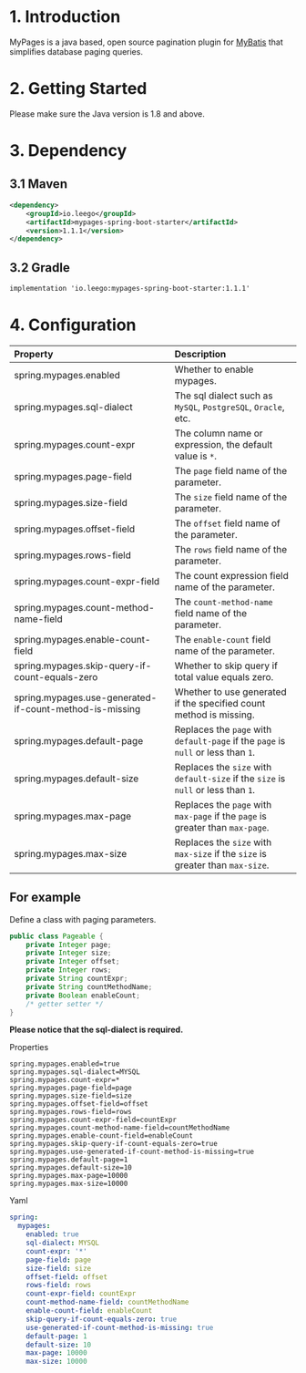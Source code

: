 # 1. Introduction

MyPages is a java based, open source pagination plugin for [MyBatis](https://github.com/mybatis/mybatis-3) that simplifies database paging queries.

# 2. Getting Started

Please make sure the Java version is 1.8 and above.

# 3. Dependency

## 3.1 Maven

```xml
<dependency>
    <groupId>io.leego</groupId>
    <artifactId>mypages-spring-boot-starter</artifactId>
    <version>1.1.1</version>
</dependency>
```

## 3.2 Gradle

```xml
implementation 'io.leego:mypages-spring-boot-starter:1.1.1'
```

# 4. Configuration

|Property|Description|
|:-|:-|
|spring.mypages.enabled|Whether to enable mypages.|
|spring.mypages.sql-dialect|The sql dialect such as `MySQL`, `PostgreSQL`, `Oracle`, etc.|
|spring.mypages.count-expr|The column name or expression, the default value is `*`.|
|spring.mypages.page-field|The `page` field name of the parameter.|
|spring.mypages.size-field|The `size` field name of the parameter.|
|spring.mypages.offset-field|The `offset` field name of the parameter.|
|spring.mypages.rows-field|The `rows` field name of the parameter.|
|spring.mypages.count-expr-field|The count expression field name of the parameter.|
|spring.mypages.count-method-name-field|The `count-method-name` field name of the parameter.|
|spring.mypages.enable-count-field|The `enable-count` field name of the parameter.|
|spring.mypages.skip-query-if-count-equals-zero|Whether to skip query if total value equals zero.|
|spring.mypages.use-generated-if-count-method-is-missing|Whether to use generated if the specified count method is missing.|
|spring.mypages.default-page|Replaces the `page` with `default-page` if the `page` is `null` or less than `1`.|
|spring.mypages.default-size|Replaces the `size` with `default-size` if the `size` is `null` or less than `1`.|
|spring.mypages.max-page|Replaces the `page` with `max-page` if the `page` is greater than `max-page`.|
|spring.mypages.max-size|Replaces the `size` with `max-size` if the `size` is greater than `max-size`.|

## For example

Define a class with paging parameters.

```java
public class Pageable {
    private Integer page;
    private Integer size;
    private Integer offset;
    private Integer rows;
    private String countExpr;
    private String countMethodName;
    private Boolean enableCount;
    /* getter setter */
}
```

**Please notice that the sql-dialect is required.**

Properties

```properties
spring.mypages.enabled=true
spring.mypages.sql-dialect=MYSQL
spring.mypages.count-expr=*
spring.mypages.page-field=page
spring.mypages.size-field=size
spring.mypages.offset-field=offset
spring.mypages.rows-field=rows
spring.mypages.count-expr-field=countExpr
spring.mypages.count-method-name-field=countMethodName
spring.mypages.enable-count-field=enableCount
spring.mypages.skip-query-if-count-equals-zero=true
spring.mypages.use-generated-if-count-method-is-missing=true
spring.mypages.default-page=1
spring.mypages.default-size=10
spring.mypages.max-page=10000
spring.mypages.max-size=10000
```

Yaml

```yaml
spring:
  mypages:
    enabled: true
    sql-dialect: MYSQL
    count-expr: '*'
    page-field: page
    size-field: size
    offset-field: offset
    rows-field: rows
    count-expr-field: countExpr
    count-method-name-field: countMethodName
    enable-count-field: enableCount
    skip-query-if-count-equals-zero: true
    use-generated-if-count-method-is-missing: true
    default-page: 1
    default-size: 10
    max-page: 10000
    max-size: 10000
```